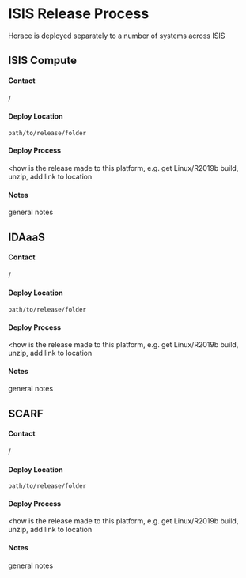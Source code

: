 # ISIS Release Process

Horace is deployed separately to a number of systems across ISIS



## ISIS Compute

#### Contact

<name> / <email>

#### Deploy Location

`path/to/release/folder`

#### Deploy Process

<how is the release made to this platform, e.g. get Linux/R2019b build, unzip, add link to <this> location

#### Notes

general notes




## IDAaaS

#### Contact

<name> / <email>

#### Deploy Location

`path/to/release/folder`

#### Deploy Process

<how is the release made to this platform, e.g. get Linux/R2019b build, unzip, add link to <this> location

#### Notes

general notes




## SCARF

#### Contact

<name> / <email>

#### Deploy Location

`path/to/release/folder`

#### Deploy Process

<how is the release made to this platform, e.g. get Linux/R2019b build, unzip, add link to <this> location

#### Notes

general notes

